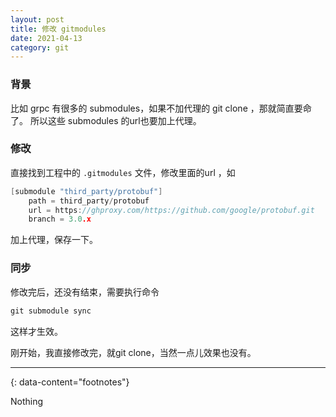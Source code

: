 ```yaml
---
layout: post
title: 修改 gitmodules
date: 2021-04-13
category: git
---
```


### 背景
比如 grpc 有很多的 submodules，如果不加代理的 git clone ，那就简直要命了。 所以这些 submodules 的url也要加上代理。  

### 修改
直接找到工程中的 `.gitmodules` 文件，修改里面的url ，如  

```c
[submodule "third_party/protobuf"]
	path = third_party/protobuf
	url = https://ghproxy.com/https://github.com/google/protobuf.git
	branch = 3.0.x
```
加上代理，保存一下。  

### 同步
修改完后，还没有结束，需要执行命令  

```c
git submodule sync
```

这样才生效。  

刚开始，我直接修改完，就git clone，当然一点儿效果也没有。  

---
{: data-content="footnotes"}

Nothing
